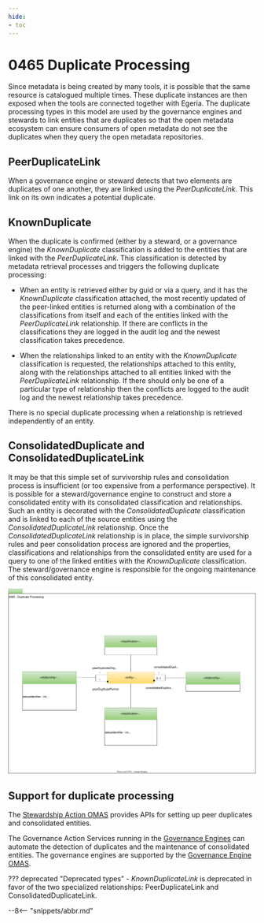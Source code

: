 ```yaml
---
hide:
- toc
---
```


<!-- SPDX-License-Identifier: CC-BY-4.0 -->
<!-- Copyright Contributors to the ODPi Egeria project. -->

# 0465 Duplicate Processing

Since metadata is being created by many tools, it is possible that the same resource is catalogued multiple times. These duplicate instances are then exposed when the tools are connected together with Egeria.  The duplicate processing types in this model are used by the governance engines and stewards to link entities that are duplicates so that the open metadata ecosystem can ensure consumers of open metadata do not see the duplicates when they query the open metadata repositories.

## PeerDuplicateLink

When a governance engine or steward detects that two elements are duplicates of one another, they are linked using the *PeerDuplicateLink*.  This link on its own indicates a potential duplicate.

## KnownDuplicate

When the duplicate is confirmed (either by a steward, or a governance engine) the *KnownDuplicate* classification is added to the entities that are linked with the *PeerDuplicateLink*.   This classification is detected by metadata retrieval processes and triggers the following duplicate processing:

* When an entity is retrieved either by guid or via a query, and it has the *KnownDuplicate* classification attached, the most recently updated of the peer-linked entities is returned along with a combination of the classifications from itself and each of the entities linked with the *PeerDuplicateLink* relationship.  If there are conflicts in the classifications they are logged in the audit log and the newest classification takes precedence.

* When the relationships linked to an entity with the *KnownDuplicate* classification is requested, the relationships attached to this entity, along with the relationships attached to all entities linked with the *PeerDuplicateLink* relationship.  If there should only be one of a particular type of relationship then the conflicts are logged to the audit log and the newest relationship takes precedence.

There is no special duplicate processing when a relationship is retrieved independently of an entity.

## ConsolidatedDuplicate and ConsolidatedDuplicateLink

It may be that this simple set of survivorship rules and consolidation process is insufficient (or too expensive from a performance perspective).  It is possible for a steward/governance engine to construct and store a consolidated entity with its consolidated classification and relationships.  Such an entity is decorated with the *ConsolidatedDuplicate* classification and is linked to each of the source entities using the *ConsolidatedDuplicateLink* relationship.  Once the *ConsolidatedDuplicateLink* relationship is in place, the simple survivorship rules and peer consolidation process are ignored and the properties, classifications and relationships from the consolidated entity are used for a query to one of the linked entities with the *KnownDuplicate* classification. The steward/governance engine is responsible for the ongoing maintenance of this consolidated entity.

![UML](0465-Duplicate-Processing.svg)

## Support for duplicate processing

The [Stewardship Action OMAS](/services/omas/stewardship-action/overview) provides APIs for setting up peer duplicates and consolidated entities.

The Governance Action Services running in the [Governance Engines](/concepts/governance-engine) can automate the detection of duplicates and the maintenance of consolidated entities.  The governance engines are supported by the [Governance Engine OMAS](/services/omas/governance-engine/overview).

??? deprecated "Deprecated types"
    - *KnownDuplicateLink* is deprecated in favor of the two specialized relationships: PeerDuplicateLink and ConsolidatedDuplicateLink.

--8<-- "snippets/abbr.md"